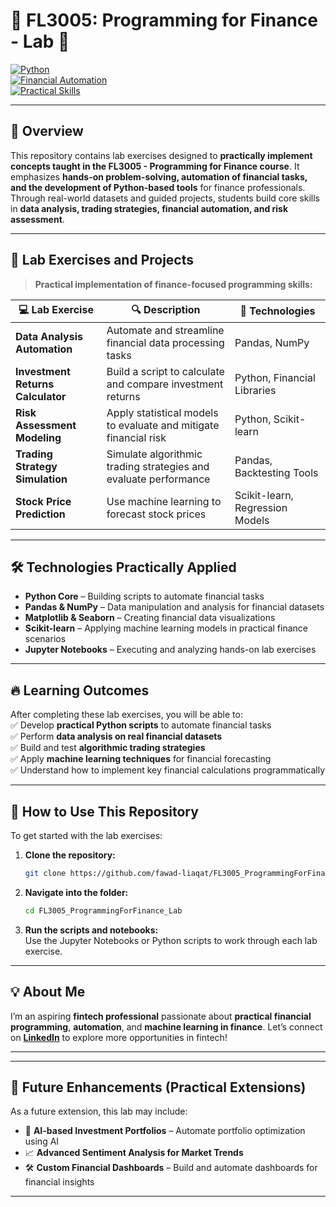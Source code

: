 # 🔧 **FL3005: Programming for Finance - Lab** 🔧  
[![Python](https://img.shields.io/badge/Language-Python-blue?style=flat-square&logo=python&logoColor=white)](https://www.python.org/)  
[![Financial Automation](https://img.shields.io/badge/Focus-Financial%20Automation-orange?style=flat-square)](#)  
[![Practical Skills](https://img.shields.io/badge/Practical%20Focus-Hands--on%20Projects-green?style=flat-square)](#)  


---

## 🚀 **Overview**  
This repository contains lab exercises designed to **practically implement concepts taught in the FL3005 - Programming for Finance course**. It emphasizes **hands-on problem-solving, automation of financial tasks, and the development of Python-based tools** for finance professionals.  
Through real-world datasets and guided projects, students build core skills in **data analysis, trading strategies, financial automation, and risk assessment**.

---

## 📂 **Lab Exercises and Projects**  
> **Practical implementation of finance-focused programming skills:**  

| 💻 **Lab Exercise**               | 🔍 **Description**                                                   | 🔧 **Technologies**                |  
|----------------------------------|----------------------------------------------------------------------|-----------------------------------|  
| **Data Analysis Automation**     | Automate and streamline financial data processing tasks                | Pandas, NumPy                     |  
| **Investment Returns Calculator**| Build a script to calculate and compare investment returns             | Python, Financial Libraries        |  
| **Risk Assessment Modeling**     | Apply statistical models to evaluate and mitigate financial risk       | Python, Scikit-learn               |  
| **Trading Strategy Simulation**  | Simulate algorithmic trading strategies and evaluate performance       | Pandas, Backtesting Tools          |  
| **Stock Price Prediction**       | Use machine learning to forecast stock prices                          | Scikit-learn, Regression Models    |  

---

## 🛠️ **Technologies Practically Applied**  
- **Python Core** – Building scripts to automate financial tasks  
- **Pandas & NumPy** – Data manipulation and analysis for financial datasets  
- **Matplotlib & Seaborn** – Creating financial data visualizations  
- **Scikit-learn** – Applying machine learning models in practical finance scenarios  
- **Jupyter Notebooks** – Executing and analyzing hands-on lab exercises  

---

## 🔥 **Learning Outcomes**  
After completing these lab exercises, you will be able to:  
✅ Develop **practical Python scripts** to automate financial tasks  
✅ Perform **data analysis on real financial datasets**  
✅ Build and test **algorithmic trading strategies**  
✅ Apply **machine learning techniques** for financial forecasting  
✅ Understand how to implement key financial calculations programmatically  

---

## 📌 **How to Use This Repository**  
To get started with the lab exercises:  

1. **Clone the repository:**  
    ```bash  
    git clone https://github.com/fawad-liaqat/FL3005_ProgrammingForFinance_Lab.git  
    ```  

2. **Navigate into the folder:**  
    ```bash  
    cd FL3005_ProgrammingForFinance_Lab  
    ```  

3. **Run the scripts and notebooks:**  
    Use the Jupyter Notebooks or Python scripts to work through each lab exercise.

---

## 💡 **About Me**  
I’m an aspiring **fintech professional** passionate about **practical financial programming**, **automation**, and **machine learning in finance**. Let’s connect on <a href="https://www.linkedin.com/in/fawad-liaqat/" target="_blank"><b>LinkedIn</b></a> to explore more opportunities in fintech!  

---


---

## 🚀 **Future Enhancements (Practical Extensions)**  
As a future extension, this lab may include:  
- 🤖 **AI-based Investment Portfolios** – Automate portfolio optimization using AI  
- 📈 **Advanced Sentiment Analysis for Market Trends**  
- 🛠️ **Custom Financial Dashboards** – Build and automate dashboards for financial insights  

---

